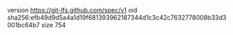 version https://git-lfs.github.com/spec/v1
oid sha256:efb49d9d5a4a1d19f681393962187344d1c3c42c7632778008b33d3001bc64b7
size 754
